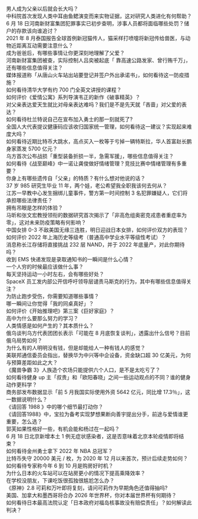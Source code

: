 男人成为父亲以后就会长大吗？  
中科院首次发现人类中耳由鱼鳃演变而来实物证据，这对研究人类进化有何帮助？  
6 月 18 日河南新财富集团犯罪事实已初步查明，涉事人员都将面临哪些处罚？储户的存款该向谁追讨？  
2021 年 8 月泰国报告全球首例新冠猫传人，猫采样打喷嚏将新冠传给兽医，与动物近距离互动需要注意什么？  
成为爸爸后，有哪些事情让你更深刻地理解了父爱？  
河南新财富集团被查，实际控制人吕奕被起底「 靠高速公路发家、曾行贿千万」，还有哪些信息值得关注？  
媒体报道称「从唐山火车站出站要登记并签户外出承诺书」，如何看待这一防疫措施？  
如何看待清华大学有约 700 门全英文讲授的课程？  
如何评价《爱情公寓》系列导演韦正的新作《破事精英》？  
对父亲表达爱天生就比对母亲表达难吗？我们是不是先天就「吝啬」对父爱的表达？  
如何看待杜兰特说自己在宣布加入勇士的那一刻就死了?  
全国人大代表提议健康码应该收归国家统一管理，如何看待这一建议？实现起来难度大吗？  
如何看待近期比特币大跳水，高点买入一枚等于亏掉一辆特斯拉，华人首富赵长鹏身家蒸发 5700 亿元？  
乌方首次公布战损「重型装备折损一半，急需军援」，哪些信息值得关注？  
如何看待《战至巅峰》中一诺让龚俊做好情绪管理？竞技比赛中情绪管理有多重要？  
你身上有哪些遗传自「父亲」的特质？有什么想对他说的话？  
37 岁 985 研究生毕业 11 年，两个娃，老公希望我全职我该何去何从？  
江苏一早教中心发生捆绑儿童事件，警方第一时间控制  3 名犯罪嫌疑人，它们将承担哪些法律责任？  
拥有吊眼是怎样的体验？  
马昕和张文宏教授领衔的数据研究首次揭示了「非高危组奥密克戎患者重症率为零」，这对未来防疫策略有何影响？  
中国女排 0-3 不敌美国无缘三连胜，明日迎战日本女排，如何评价双方的表现？  
如何评价 2022 年上海历史等级考（普通高中学业水平等级性考试）？  
消息称长江存储将直接挑战 232 层 NAND，并于 2022 年底量产，对此你期待吗？  
收到 EMS 快递发现是录取通知书的一瞬间是什么心情？  
一个人穷的时候最应该做什么事？  
每天坚持运动一小时左右，会有哪些好处？  
SpaceX 员工发内部公开信呼吁领导层谴责马斯克的行为，其中有哪些信息值得关注？  
为防止跑步受伤，你需要知道哪些事情？  
哪一瞬间让你觉得「我的同桌真好」？  
如何评价《开始推理吧》第三案《巨好家庭》？  
高中为什么要那么努力的学习？  
人类情感是如何产生的？其本质什么？  
俄乌谈判乌方代表团团长表示「可能在 8 月底恢复谈判」，透露出什么信号？目前俄乌局势如何？  
为什么有的人明明没有钱，但是却能给人一种有钱人的感觉？  
美联邦通信委员会指出，替换华为中兴等中企设备，资金缺口超 30 亿美元，为何与预算差距如此之大？  
《魔兽争霸 3》人族造个农场只能提供六个人口，是不是太吃亏了？  
如何看待健身 up 主「叔贵」和「欧阳春晓」之间一些运动观点的不同？谁的健身动作更科学？  
商务部发布数据显示「前 5 月我国实际使用外资 5642 亿元，同比增 17.3％」，这一数据说明什么？  
《请回答 1988 》中的哪个细节最打动你？  
《请回答1988》中，宝拉为备考实现梦想果断向善宇提出分手，前途与爱情谁更重要，怎么选？  
郭芙如果性格好一些，有机会能和杨过在一起吗？  
6 月 18 日北京新增本土 1 例无症状感染者，这是否意味着北京本轮疫情即将结束？  
如何看待金州勇士拿下 2022 年 NBA 总冠军？  
比特币失守 20000 美元 / 枚，为 2020 年 12 月以来首次，预计后续走势如何？  
如何看待专家称今年 6 到 10 月是购房好时机？  
为什么日本的火车站可以在站房更小的情况下提高乘降效率？  
在学校没朋友，下课吃饭很孤独很尴尬怎么办？  
《原神》2.8 可莉和万叶即将复刻，请问可莉作为早期角色还值得抽吗?  
美国、加拿大和墨西哥将合办 2026 年世界杯，你对本届世界杯有何期待？  
如何看待日本最高法院认定「日本政府对福岛核事故没有赔偿责任」？如何解读此判决？  
